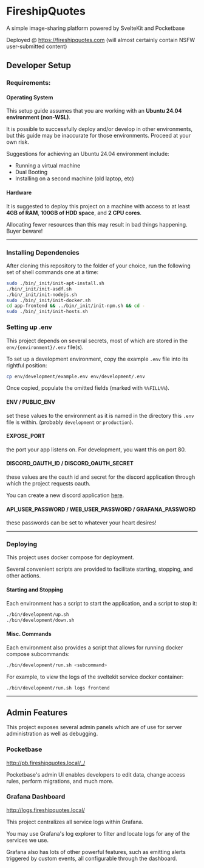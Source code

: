 # FireshipQuotes

 A simple image-sharing platform powered by SvelteKit and Pocketbase

Deployed @ https://fireshipquotes.com (will almost certainly contain NSFW user-submitted content)

## Developer Setup

### Requirements:

#### Operating System
This setup guide assumes that you are working with an **Ubuntu 24.04 environment (non-WSL)**.

It is possible to successfully deploy and/or develop in other environments, but this guide may be inaccurate for those environments. Proceed at your own risk.

Suggestions for achieving an Ubuntu 24.04 environment include:
* Running a virtual machine
* Dual Booting
* Installing on a second machine (old laptop, etc)

#### Hardware
It is suggested to deploy this project on a machine with access to at least **4GB of RAM**, **100GB of HDD space**, and **2 CPU cores**.

Allocating fewer resources than this may result in bad things happening. Buyer beware!

<hr>

### Installing Dependencies

After cloning this repository to the folder of your choice, run the following set of shell commands one at a time:

```bash
sudo ./bin/_init/init-apt-install.sh
./bin/_init/init-asdf.sh
./bin/_init/init-nodejs.sh
sudo ./bin/_init/init-docker.sh
cd app-frontend && ../bin/_init/init-npm.sh && cd -
sudo ./bin/_init/init-hosts.sh
```

### Setting up .env

This project depends on several secrets, most of which are stored in the `env/{environment}/.env` file(s).

To set up a development environment, copy the example `.env` file into its rightful position:
```bash
cp env/development/example.env env/development/.env
```

Once copied, populate the omitted fields (marked with `%%FILL%%`).

#### ENV / PUBLIC_ENV
set these values to the environment as it is named in the directory this `.env` file is within. (probably `development` or `production`).

#### EXPOSE_PORT
the port your app listens on. For development, you want this on port 80.

#### DISCORD_OAUTH_ID / DISCORD_OAUTH_SECRET
these values are the oauth id and secret for the discord application through which the project requests oauth.

You can create a new discord application [here](https://discord.com/developers/applications?new_application=true). 

#### API_USER_PASSWORD / WEB_USER_PASSWORD / GRAFANA_PASSWORD
these passwords can be set to whatever your heart desires!

<hr>

### Deploying

This project uses docker compose for deployment. 

Several convenient scripts are provided to facilitate starting, stopping, and other actions.

#### Starting and Stopping

Each environment has a script to start the application, and a script to stop it:

```bash
./bin/development/up.sh
./bin/development/down.sh
```

#### Misc. Commands

Each environment also provides a script that allows for running docker compose subcommands:
```bash
./bin/development/run.sh <subcommand>
```

For example, to view the logs of the sveltekit service docker container:
```bash
./bin/development/run.sh logs frontend
```

<hr>

## Admin Features

This project exposes several admin panels which are of use for server administration as well as debugging.

### Pocketbase
http://pb.fireshipquotes.local/_/

Pocketbase's admin UI enables developers to edit data, change access rules, perform migrations, and much more.

### Grafana Dashboard
http://logs.fireshipquotes.local/

This project centralizes all service logs within Grafana. 

You may use Grafana's log explorer to filter and locate logs for any of the services we use.

Grafana also has lots of other powerful features, such as emitting alerts triggered by custom events, all configurable through the dashboard.


